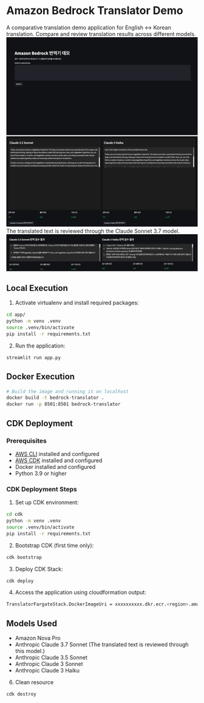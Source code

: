 # Amazon Bedrock Translator Demo

A comparative translation demo application for English ↔ Korean translation. Compare and review translation results across different models.
![screenshot1](./images/translator-1.png)
![screenshot2](./images/translator-2.png)
The translated text is reviewed through the Claude Sonnet 3.7 model.
![screenshot3](./images/translator-3.png)
## Local Execution

1. Activate virtualenv and install required packages:
```bash
cd app/
python -m venv .venv
source .venv/bin/activate
pip install -r requirements.txt
```

2. Run the application:
```bash
streamlit run app.py
```

## Docker Execution

```bash
# Build the image and running it on localhost
docker build -t bedrock-translator .
docker run -p 8501:8501 bedrock-translator
```

## CDK Deployment

### Prerequisites

- [AWS CLI](https://aws.amazon.com/cli/) installed and configured
- [AWS CDK](https://docs.aws.amazon.com/cdk/v2/guide/getting_started.html) installed and configured
- Docker installed and configured
- Python 3.9 or higher

### CDK Deployment Steps

1. Set up CDK environment:
```bash
cd cdk
python -m venv .venv
source .venv/bin/activate
pip install -r requirements.txt
```

2. Bootstrap CDK (first time only):
```bash
cdk bootstrap
```

3. Deploy CDK Stack:
```bash
cdk deploy
```

4. Access the application using cloudformation output:
```bash
TranslatorFargateStack.DockerImageUri = xxxxxxxxxx.dkr.ecr.<region>.amazonaws.com/<ecr_repo>:<tag>
```

## Models Used

- Amazon Nova Pro
- Anthropic Claude 3.7 Sonnet (The translated text is reviewed through this model.)
- Anthropic Claude 3.5 Sonnet
- Anthropic Claude 3 Sonnet
- Anthropic Claude 3 Haiku

6. Clean resource
```bash
cdk destroy
```